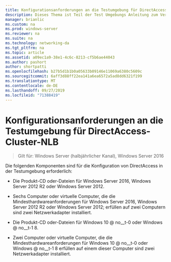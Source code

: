 ```yaml
---
title: Konfigurationsanforderungen an die Testumgebung für DirectAccess-Cluster-NLB
description: Dieses Thema ist Teil der Test Umgebungs Anleitung zum Veranschaulichen von DirectAccess in einem Cluster mit Windows NLB für Windows Server 2016.
manager: brianlic
ms.custom: na
ms.prod: windows-server
ms.reviewer: na
ms.suite: na
ms.technology: networking-da
ms.tgt_pltfrm: na
ms.topic: article
ms.assetid: a09ec1a9-38e1-4c6c-8213-cf5b6ae44043
ms.author: pashort
author: shortpatti
ms.openlocfilehash: b27b5d1b1b0a05633b09146e11069a6380c5609c
ms.sourcegitcommit: 6aff3d88ff22ea141a6ea6572a5ad8dd6321f199
ms.translationtype: MT
ms.contentlocale: de-DE
ms.lasthandoff: 09/27/2019
ms.locfileid: "71388419"
---
```

# <a name="directaccess-cluster-nlb-test-lab-configuration-requirements"></a>Konfigurationsanforderungen an die Testumgebung für DirectAccess-Cluster-NLB

>Gilt für: Windows Server (halbjährlicher Kanal), Windows Server 2016

Die folgenden Komponenten sind für die Konfiguration von DirectAccess in der Testumgebung erforderlich:  
  
-   Die Produkt-CD oder-Dateien für Windows Server 2016, Windows Server 2012 R2 oder Windows Server 2012.  
  
-   Sechs Computer oder virtuelle Computer, die die Mindesthardwareanforderungen für Windows Server 2016, Windows Server 2012 R2 oder Windows Server 2012; erfüllen auf zwei Computern sind zwei Netzwerkadapter installiert.  
  
-   Die Produkt-CD oder-Dateien für Windows 10 @ no__t-0 oder Windows @ no__t-1 8.  
  
-   Zwei Computer oder virtuelle Computer, die die Mindesthardwareanforderungen für Windows 10 @ no__t-0 oder Windows @ no__t-1 8 erfüllen auf einem dieser Computer sind zwei Netzwerkadapter installiert.